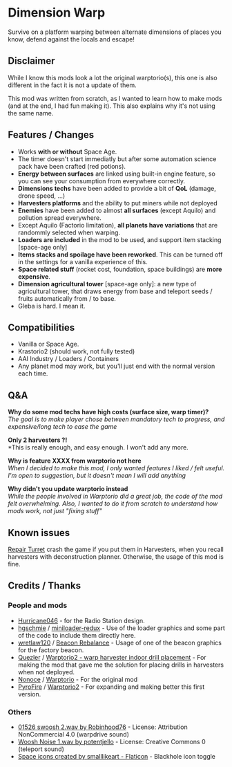 # Dimension Warp

Survive on a platform warping between alternate dimensions of places you know, defend against the locals and escape!

## Disclaimer

While I know this mods look a lot the original warptorio(s), this one is also different in the fact it is not a update of them.

This mod was written from scratch, as I wanted to learn how to make mods (and at the end, I had fun making it). This also explains why it's not using the same name.

## Features / Changes

* Works **with or without** Space Age.
* The timer doesn't start immediatly but after some automation science pack have been crafted (red potions).
* **Energy between surfaces** are linked using built-in engine feature, so you can see your consumption from everywhere correctly.
* **Dimensions techs** have been added to provide a bit of **QoL** (damage, drone speed, ...)
* **Harvesters platforms** and the ability to put miners while not deployed
* **Enemies** have been added to almost **all surfaces** (except Aquilo) and pollution spread everywhere.
* Except Aquilo (Factorio limitation), **all planets have variations** that are randommly selected when warping.
* **Loaders are included** in the mod to be used, and support item stacking [space-age only]
* **Items stacks and spoilage have been reworked**. This can be turned off in the settings for a vanilla experience of this.
* **Space related stuff** (rocket cost, foundation, space buildings) are **more expensive**.
* **Dimension agricultural tower** [space-age only]: a new type of agricultural tower, that draws energy from base and teleport seeds / fruits automatically from / to base.
* Gleba is hard. I mean it.

## Compatibilities

* Vanilla or Space Age.
* Krastorio2 (should work, not fully tested)
* AAI Industry / Loaders / Containers
* Any planet mod may work, but you'll just end with the normal version each time.

## Q&A

**Why do some mod techs have high costs (surface size, warp timer)?**<br>
*The goal is to make player chose between mandatory tech to progress, and expensive/long tech to ease the game*

**Only 2 harvesters ?!**<br>
*This is really enough, and easy enough. I won't add any more.

**Why is feature XXXX from warptorio not here**<br>
*When I decided to make this mod, I only wanted features I liked / felt useful. I'm open to suggestion, but it doesn't mean I will add anything*

**Why didn't you update warptorio instead**<br>
*While the people involved in Warptorio did a great job, the code of the mod felt overwhelming. Also, I wanted to do it from scratch to understand how mods work, not just "fixing stuff"*

## Known issues

[Repair Turret](https://mods.factorio.com/mod/Repair_Turret) crash the game if you put them in Harvesters, when you recall harvesters with deconstruction planner. Otherwise, the usage of this mod is fine.

## Credits / Thanks

### People and mods

* [Hurricane046](https://mods.factorio.com/user/Hurricane046) - for the Radio Station design.
* [hgschmie](https://mods.factorio.com/user/hgschmie) / [miniloader-redux](https://mods.factorio.com/mod/miniloader-redux) - Use of the loader graphics and some part of the code to include them directly here.
* [wretlaw120](https://mods.factorio.com/user/wretlaw120) / [Beacon Rebalance](https://mods.factorio.com/mod/wret-beacon-rebalance-mod) - Usage of one of the beacon graphics for the factory beacon.
* [Quezler](https://mods.factorio.com/user/Quezler) / [Warptorio2 - warp harvester indoor drill placement](https://mods.factorio.com/mod/warptorio2-warp-harvester-indoor-drill-placement) - For making the mod that gave me the solution for placing drills in harvesters when not deployed.
* [Nonoce](https://mods.factorio.com/user/NONOCE) / [Warptorio](https://mods.factorio.com/mod/warptorio) - For the original mod
* [PyroFire](https://mods.factorio.com/user/PyroFire) / [Warptorio2](https://mods.factorio.com/mod/warptorio2) - For expanding and making better this first version.

### Others

* [01526 swoosh 2.wav by Robinhood76](https://freesound.org/s/92909/) - License: Attribution NonCommercial 4.0 (warpdrive sound)
* [Woosh Noise 1.wav by potentjello](https://freesound.org/s/194081/) - License: Creative Commons 0 (teleport sound)
* [Space icons created by smalllikeart - Flaticon](https://www.flaticon.com/free-icons/space) - Blackhole icon toggle
